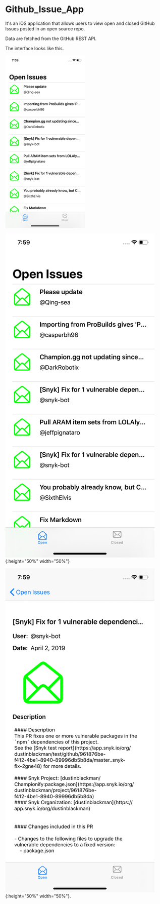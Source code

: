 # Github_Issue_App

It's an iOS application that allows users to view open and closed GitHub Issues posted in an open source repo. 

Data are fetched from the GitHub REST API.

The interface looks like this.


<img src="https://raw.githubusercontent.com/luke-wz-wang/Post_Img/master/gIssue2.png?token=AMHUBUEDBGEHJHE7J6VLBOK6HN242" alt="Your image title" width="50%" height = "50%"/>

![alt text](https://raw.githubusercontent.com/luke-wz-wang/Post_Img/master/gIssue2.png?token=AMHUBUEDBGEHJHE7J6VLBOK6HN242){:height="50%" width="50%"}

![alt text](https://raw.githubusercontent.com/luke-wz-wang/Post_Img/master/gissue1.png?token=AMHUBUBHFQZBTQTSN2HAJ626HN26O){:height="50%" width="50%"}.

